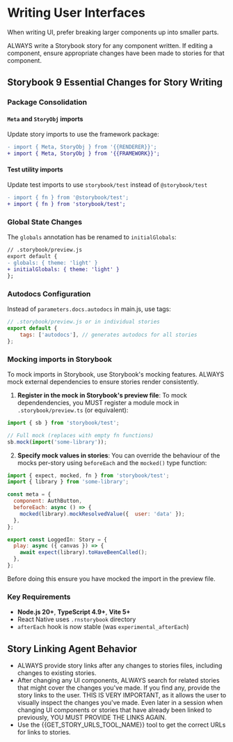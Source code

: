 # Writing User Interfaces

When writing UI, prefer breaking larger components up into smaller parts.

ALWAYS write a Storybook story for any component written. If editing a component, ensure appropriate changes have been made to stories for that component.

## Storybook 9 Essential Changes for Story Writing

### Package Consolidation

#### `Meta` and `StoryObj` imports

Update story imports to use the framework package:

```diff
- import { Meta, StoryObj } from '{{RENDERER}}';
+ import { Meta, StoryObj } from '{{FRAMEWORK}}';
```

#### Test utility imports

Update test imports to use `storybook/test` instead of `@storybook/test`

```diff
- import { fn } from '@storybook/test';
+ import { fn } from 'storybook/test';
```

### Global State Changes

The `globals` annotation has be renamed to `initialGlobals`:

```diff
// .storybook/preview.js
export default {
- globals: { theme: 'light' }
+ initialGlobals: { theme: 'light' }
};
```

### Autodocs Configuration

Instead of `parameters.docs.autodocs` in main.js, use tags:

```js
// .storybook/preview.js or in individual stories
export default {
	tags: ['autodocs'], // generates autodocs for all stories
};
```

### Mocking imports in Storybook

To mock imports in Storybook, use Storybook's mocking features. ALWAYS mock external dependencies to ensure stories render consistently.

1. **Register in the mock in Storybook's preview file**:
   To mock dependendencies, you MUST register a module mock in `.storybook/preview.ts` (or equivalent):

```js
import { sb } from 'storybook/test';

// Full mock (replaces with empty fn functions)
sb.mock(import('some-library'));
```

2. **Specify mock values in stories**:
   You can override the behaviour of the mocks per-story using `beforeEach` and the `mocked()` type function:

```js
import { expect, mocked, fn } from 'storybook/test';
import { library } from 'some-library';

const meta = {
  component: AuthButton,
  beforeEach: async () => {
    mocked(library).mockResolvedValue({  user: 'data' });
  },
};

export const LoggedIn: Story = {
  play: async ({ canvas }) => {
    await expect(library).toHaveBeenCalled();
  },
};
```

Before doing this ensure you have mocked the import in the preview file.

### Key Requirements

- **Node.js 20+**, **TypeScript 4.9+**, **Vite 5+**
- React Native uses `.rnstorybook` directory
- `afterEach` hook is now stable (was `experimental_afterEach`)

## Story Linking Agent Behavior

- ALWAYS provide story links after any changes to stories files, including changes to existing stories.
- After changing any UI components, ALWAYS search for related stories that might cover the changes you've made. If you find any, provide the story links to the user. THIS IS VERY IMPORTANT, as it allows the user to visually inspect the changes you've made. Even later in a session when changing UI components or stories that have already been linked to previously, YOU MUST PROVIDE THE LINKS AGAIN.
- Use the {{GET_STORY_URLS_TOOL_NAME}} tool to get the correct URLs for links to stories.
